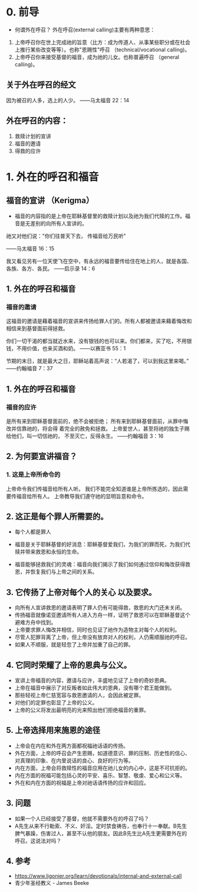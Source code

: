 # 0. 前导
- 何谓外在呼召？
外在呼召(external calling)主要有两种意思：
1. 上帝呼召你在世上完成祂的旨意（比方：成为传道人、从事某些职分或在社会上推行某些改变等等）。也称"恩赐性"呼召 （technical/vocational calling)。
2. 上帝呼召你来接受基督的福音，成为祂的儿女。也称普遍呼召 （general calling)。

## 关于外在呼召的经文
因为被召的人多，选上的人少。
——马太福音 22：14

## 外在呼召的内容：
1.	救赎计划的宣讲
2.	福音的邀请
3.	得救的应许

# 1. 外在的呼召和福音
## 福音的宣讲 （Kerigma）
- 福音的内容指的是上帝在耶稣基督里的救赎计划以及祂为我们代赎的工作。福音是无差别的向所有人宣讲的。

祂又对他们说："你们往普天下去， 传福音给万民听"

——马太福音 16：15

我又看见另有一位天使飞在空中，有永远的福音要传给住在地上的人，就是各国、各族、各方、各民。
——启示录 14：6

## 1. 外在的呼召和福音
### 福音的邀请

这福音的邀请是藉着福音的宣讲来传扬给罪人们的。所有人都被邀请来藉着悔改和相信来到基督面前得拯救。


你们一切干渴的都当就近水来，没有银钱的也可以来。你们都来，买了吃，不用银钱，不用价值，也来买酒和奶。
——以赛亚书 55：1

节期的末日，就是最大之日，耶稣站着高声说：“人若渴了，可以到我这里来喝。”
——约翰福音 7：37


## 1. 外在的呼召和福音
### 福音的应许
是所有来到耶稣基督面前的，绝不会被拒绝； 所有来到耶稣基督面前，从罪中悔改并信靠祂的，将会得 着完全的赦免和拯救。
上帝爱世人，甚至将祂的独生子赐给他们，叫一切信祂的， 不至灭亡，反得永生。
——约翰福音 3：16

## 2. 为何要宣讲福音？

### 1. 这是上帝所命令的
上帝命令我们传福音给所有人听。
我们不能完全知道谁是上帝所拣选的，因此需要传福音给所有人。
上帝教导我们遵守祂的显明旨意和命令。


## 2. 这正是每个罪人所需要的。

- 每个人都是罪人

- 福音是关于耶稣基督的好消息：耶稣基督爱我们，为我们的罪而死，为我们代赎并带来救恩和永恒的生命。

- 福音能够拯救我们的灵魂：福音向我们揭示了我们如何通过信仰和悔改获得救恩，并恢复我们与上帝之间的关系。
## 3. 它传扬了上帝对每个人的关心 以及要求。
- 向所有人宣讲救恩的邀请表明了罪人仍有可能得救，救恩的大门还未关闭。
- 传扬福音就像诺亚邀请所有人进入方舟一样，证明了救恩可以在耶稣基督这个避难方舟中找到。
- 上帝要求罪人悔改并相信，同时也见证了祂作为造物主对每个人的权利。
- 尽管人犯罪背离了上帝，但上帝没有放弃对人的权利，人仍需顺服祂的呼召。
- 如果人不顺服，就是轻忽了上帝并加重了自己的罪。

## 4. 它同时荣耀了上帝的恩典与公义。
- 宣讲上帝福音的内容，邀请与应许，丰盛地见证了上帝的奇妙恩典。
- 上帝在福音中展示了对反叛者如此伟大的恩典，没有哪个君王能做到。
- 那些轻视上帝仁慈宽容与救恩邀请的人，会因此被定罪。
- 对他们的定罪也彰显了上帝的公义。
- 上帝的公义将发出最明亮的光来照出他们拒绝福音的重罪。

## 5. 上帝选择用来施恩的途径
- 上帝会在内在和外在两方面都祝福祂话语的传扬。
- 外在方面，上帝的呼召会产生恩赐，如道德意识、罪的压制、历史性的信心、对真理的印象、在内里说话的良心、良好的行为等。
- 内在方面，上帝会将救赎性的福音应用在祂儿女的内心中，这是不可抗拒的。
- 内在方面的祝福可能包括心灵的平安、喜乐、智慧、敬虔、爱心和公义等。
- 外在和内在方面的祝福是上帝对祂话语传扬的应许和回应。

## 3. 问题
- 如果一个人已经接受了基督，他就不需要外在的呼召了吗？
- A先生从来不行勒索、不义、奸淫。定时禁食祷告，也奉行十一奉献。B先生脾气暴躁，伤害过人，甚至不认他的朋友。因此B先生比A先生更需要外在的呼召。这说法对吗？

## 4. 参考
- https://www.ligonier.org/learn/devotionals/internal-and-external-call
- 青少年圣经教义 - James Beeke